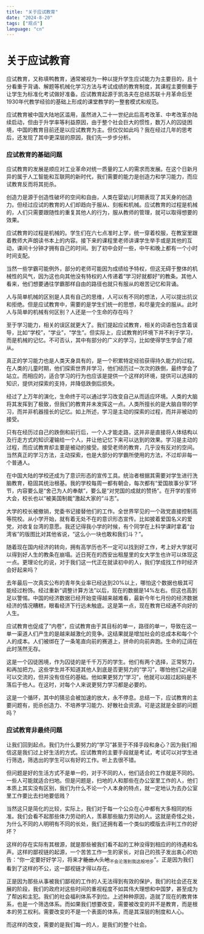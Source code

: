 ```yaml
---
title: "关于应试教育"
date: "2024-8-20"
tags: ["观点"]
language: "cn"
---
```


# 关于应试教育
应试教育，又称填鸭教育，通常被视为一种以提升学生应试能力为主要目的，且十分看重于背诵、解题等机械化学习方法与考试成绩的教育制度，其课程主要侧重于让学生为标准化考试做好准备。应试教育起源于凯洛夫在总结苏联十月革命后至1930年代教学经验的基础上形成的课堂教学的一整套模式和规范。

应试教育被中国大陆地区滥用，虽然进入二十一世纪此后高考改革、中考改革亦陆续启动，但由于升学率等利益原因，由于整个社会巨大的惯性，数万人的囚徒困境，中国的教育目前还是以应试教育为主。但仅仅如此吗？我在经过几年的思考后，还发现了其中更深层的原因，我们先一步步分析。

### 应试教育的基础问题

应试教育的发展是顺应对工业革命对统一质量的工人的需求而发展。在这个日新月异的属于人工智能和互联网的新时代，我们需要的能力是创造力和学习能力，而应试教育反而将其扼杀。

创造力是源于创造性破坏的空间和自由，人类在婴幼儿时期表现了其天身的创造力。但经过应试的教育的人们却趋向于服从、刻板和机械。应试教育的过程是机械的，人们只需要跟随性的重复其他人的行为，服从教师的管理，就可以取得想要的效果。

应试教育的过程是机械的。学生们在六七点准时上学，统一穿着校服，在教室里跟着教师大声朗读书本上的内容。接下来的课程里老师讲课学生举手或是其他的互动，课间十分钟才拥有自己的时间。到了初中会好一些，中午和晚上都有一个小时时间支配。

当然一些学霸可能例外，部分的老师可能因为成绩给予特权，但这无碍于整体的机械性的风气，因为这也向其他没有特权的人传递着“学习好就都好”的教条。其他人看来，他们想要通往学霸那样自由的路径也就只有服从的艰苦记忆和背诵。

人与简单机械的区别是人具有自己的思维，人可以有不同的想法，人可以提出抗议和拒绝。但是应试教育中，需要的是学生们统一的思想，和尽量完全的服从。此时人与简单的机械有何区别？人还是一个生命的存在吗？

至于学习能力，相关的误区就更大了。我们提起应试教育，相关的词语也包含着误导，比如“学校”，“学业”，“学生”。但实际上，应试教育的环境下并不利于学习，而是机械的记忆。不可否认，其中有部分的广义的学习，比如使得学生学会了顺从。

真正的学习能力也是人类天身具有的，是一个积累特定经验获得持久能力的过程。在人类的儿童时期，他们探索世界并学习，他们经历过一次次的跌倒，最终学会了站立。而相应的，适合学习的行为也应该是提供一个这样的环境，提供可以选择的知识，提供对探索的支持，并降低跌倒后损失。

经过了上万年的演化，生命终于可以通过学习改变自己从而适应环境。人类的大脑将其发挥到了极致，但我们的教育并未发挥这一点。人类所擅长的是大脑自带的学习，而并非机器擅长的记忆。如上所述，学习是主动的探索的过程，而并非被动的接受。

只有在经历过自己的跌倒和前行后，一个人才能走路，这并非是直接将人体结构以及行走方式的知识灌输给一个人，并让他记忆下来可以达到的效果。学习是主动的过程，而应试教育却主要是被动的接受。接受老师的教育，几乎没有反对的空间。当然真正的学习方法，主动探索，也是大部分的学霸所使用的方法，不过却非每一个普通人。

在中国大陆的学校还成为了意识形态的宣传工具。统治者根据其需要对学生进行洗脑教育，稳固其统治根基。我的学校每周一都有朝会，每次都有“爱国故事分享”环节，内容要么是“舍己为人的奉献”，要么是“对党国的成就的赞扬”。在开学的誓师大会，校长也以“被美国制裁”激起大家的“斗志”。

大学的校长被撤销，党委书记接替他们的工作。全世界罕见的一个政党直接控制高等院校。从小学开始，就有着无处不在的意识形态宣传。比如披着爱国名义的爱党，对收复台湾的意愿。我还记得我小学的时候，有个同学在上科学课时拿着“台湾省”的版图比对其他省说，“这么小一块也敢和我们斗？”。

随着现在国内经济的转向，拥有高学历也不一定可以找到好工作，考上好大学就可以得到好人生的教条在崩塌。近日死在的西安出租屋里的女大学生也许可以体现这一点。更理论化的说，对于我们这一代正在就读初中的人，我们学成找工作时经济会好起来吗？

去年最后一次真实公布的青年失业率已经达到20%以上，哪怕这个数据也极其可能经过粉饰。经过重新“调整计算方法”以后，现在的数据是14%左右。但这也高到足以警惕。中国的经济数据已经开始变得越来越难看，最新今年七月份的经济数据经济的情况糟糕，眼看经济下行远未触底。这是第一点，现在教育已经通不向好的人生。

应试教育也促成了“内卷”，应试教育由于其目标的单一，路径的单一，导致在这一单一渠道人们产生的是越来越激化的竞争。这结果就是增加社会的总成本和每个个人的成本。人们被绑在了一条笔直向前的赛道上，拼命的向前奔跑。生命的辽阔在此时荡然无存。

这是一个囚徒困境，作为囚徒的是千千万万的学生。他们有两个选择，正常努力，和再加把力。这些学生并不知道其他人到底是否更努力的“学习”，哪怕他们之间是可以交流的，但并没有信任的基础。他如果更努力“学习”，他就可以超过起码是不落后于他人。在这时，对每个人来说更努力学习都是必要的。

这是一个循环，其中的猜忌会被加速的放大，永不停息。总结一下，应试教育的主要问题有，扼杀创造力、不培养学习能力、好散社会资源。可是这就是全部的问题吗？

### 应试教育非最终问题

让我们回到起点。我们为什么要努力的“学习”甚至于不择手段和身心？因为我们相信这是我们过上好生活的方式。应试教育的主要手段就是考试，考试可以对学生进行筛选，筛选出的学生可以有好的工作。听上去很不错。

但问题是好的生活方式不是单一的，对于不同的人，他们适合的工作就是不同的。一些人可能就适合扫地。但是问题是，扫地的人和那些在办公室里工作的人，他们本质上其实没有区别，我们为什么不论一个人本身的特点，就一定地认为去办公室里工作要比去扫地要低贱？

当然这只是简化的比较，实际上，我们对于每一个公众在心中都有大多相同的标准。我们会看不起那些体力劳动的人，羡慕那些脑力劳动的人。这就是奇怪之处，为什么不同的人明明有不同的长处，我们还拥有着一个类似的模版去评判工作的好坏？

这样的存在实际有其根源，就是那些被我们看不起的工种没得到相应的的待遇和名声。这样的鄙视链的起源，一个苦苦工作一生的家长，对自己的孩子发出衷心的劝告：“你一定要好好学习，将来才~~能出人头地~~<sub>不会沦落到我这般地步</sub>”。正是因为我们看到了这样的不公，这一鄙视链才得以存在。

正是因为那些从事被我们鄙视的工作的人无法得到有效的保护，我们的社会还在发展的阶段，我们的政府对这些时间的重视程度不如其伟大理想和中国梦，甚至成为了帮凶和主犯。我们的社会福利体系不到位。上述种种原因，造就了现在的教育体系，也是一个筛选体系。而如果我们想要改变，需要被改变的并不是教育，而是根本的劳工权利。需要改变的不是一个表面的体系，而是其深层的制度和人心。

而这样的改变，需要的是我们每一的人，是我们的整个社会。
